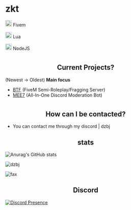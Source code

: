 <h1>zkt</h1>

<img width="20" src="https://img.icons8.com/color/512/fivem.png" /> Fivem

<img width="20" src="https://upload.wikimedia.org/wikipedia/commons/c/cf/Lua-Logo.svg" /> Lua

<img width="20" src="https://upload.wikimedia.org/wikipedia/commons/thumb/d/d9/Node.js_logo.svg/1280px-Node.js_logo.svg.png" /> NodeJS


# <h2 align="center">Current Projects?</h2>
(Newest -> Oldest)
 **Main focus**
- [BTF](https://discord.gg/btf) (FiveM Semi-Roleplay/Fragging Server)
- [MEE7](https://discord.gg/neegro) (All-In-One Discord Moderation Bot)

# <h2 align="center">How can I be contacted?</h2>

- You can contact me through my discord | dzbj

<h2 align="center">stats</h2>

![Anurag's GitHub stats](https://github-readme-stats.vercel.app/api?username=dzbj&count_private=true&show_icons=true&theme=dracula)
<p><img align="center" src="https://github-readme-streak-stats.herokuapp.com/?user=dzbj&" alt="dzbj" /></p>
<img src="https://komarev.com/ghpvc/?username=dzbj&color=lightgray" alt="fax" width="" height="">

<h2 align="center">Discord</h2>

[![Discord Presence](https://lanyard.cnrad.dev/api/1076925892489642066)](https://discord.com/users/1076925892489642066)

